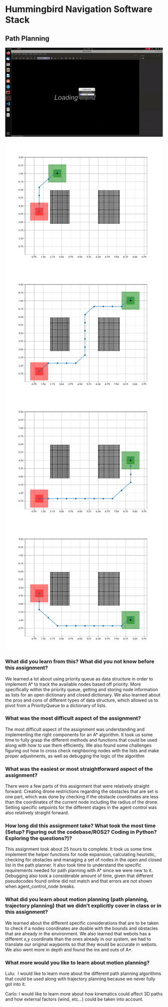 # Hummingbird Navigation Software Stack

## Path Planning

![](https://github.com/carlocolizzi/hbird_common/blob/main/GIF.gif)


![](https://github.com/carlocolizzi/hbird_common/blob/main/Figure_1.png)
![](https://github.com/carlocolizzi/hbird_common/blob/main/Figure_2.png)
![](https://github.com/carlocolizzi/hbird_common/blob/main/Figure_3.png)
![](https://github.com/carlocolizzi/hbird_common/blob/main/Figure_4.png)

### What did you learn from this? What did you not know before this assignment?
We learned a lot about using priority queue as data structure in order to implement A* to track the available nodes based off priority. More specifically within the priority queue, getting and storing node information as lists for an open dictionary and closed dictionary. We also learned about the pros and cons of different types of data structure, which allowed us to pivot from a PriorityQueue to a dictionary of lists.

### What was the most difficult aspect of the assignment?
The most difficult aspect of the assignment was understanding and implementing the right components for an A* algorithm. It took us some time to fully grasp the different methods and functions that could be used along with how to use them efficiently. We also found some challenges figuring out how to cross check neighboring nodes with the lists and make proper adjustments, as well as debugging the logic of the algorithm

### What was the easiest or most straightforward aspect of the assignment?
There were a few parts of this assignment that were relatively straight forward. Creating drone restrictions regarding the obstacles that are set is one part, which was done by checking if the obstacle coordinates are less than the coordinates of the current node including the radius of the drone. Setting specific setpoints for the different stages in the agent control was also relatively straight forward.  

### How long did this assignment take? What took the most time (Setup? Figuring out the codebase/ROS2? Coding in Python? Exploring the questions?)?
This assignment took about 25 hours to complete. It took us some time implement the helper functions for node expansion, calculating heuristic, checking for obstacles and managing a set of nodes in the open and closed list in the path planner. It also took time to understand the specific requirements needed for path planning with A* since we were new to it. Debugging also took a considerable amount of time, given that different pseudocodes found online did not match and that errors are not shown when agent_control_node breaks.
 
### What did you learn about motion planning (path planning, trajectory planning) that we didn’t explicitly cover in class or in this assignment?
We learned about the different specific considerations that are to be taken to check if a nodes coordinates are doable with the bounds and obstacles that are already in the environment. We also learned that webots has a different x,y coordinate than the ones already in our system, we had to translate our original waypoints so that they would be accurate in webots. We also went more in depth and found the ins and outs of A*.
 
### What more would you like to learn about motion planning?
Lulu:  I would like to learn more about the different path planning algorithms that could be used along with trajectory planning because we never fully got into it. 


Carlo: I would like to learn more about how kinematics could affect 3D paths and how external factors (wind, etc...) could be taken into account.
